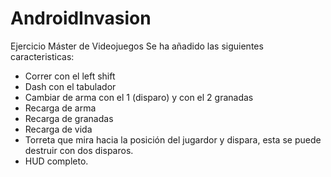 # AndroidInvasion
Ejercicio Máster de Videojuegos 
Se ha añadido las siguientes caracteristicas: 
- Correr con el left shift
- Dash con el tabulador
- Cambiar de arma con el 1 (disparo) y con el 2 granadas
- Recarga de arma 
- Recarga de granadas 
- Recarga de vida 
- Torreta que mira hacia la posición del jugardor y dispara, esta se puede destruir con dos disparos. 
- HUD completo. 
